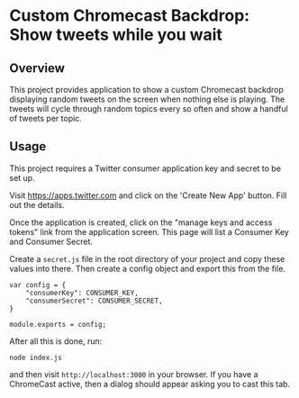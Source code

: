 # Custom Chromecast Backdrop: Show tweets while you wait

## Overview 

This project provides application to show a custom Chromecast backdrop
displaying random tweets on the screen when nothing else is playing. The tweets
will cycle through random topics every so often and show a handful of tweets
per topic.

## Usage

This project requires a Twitter consumer application key and secret to be
set up.

Visit https://apps.twitter.com and click on the 'Create New App' button. Fill
out the details.

Once the application is created, click on the "manage keys and access tokens"
link from the application screen. This page will list a Consumer Key and
Consumer Secret.

Create a `secret.js` file in the root directory of your project and copy these
values into there. Then create a config object and export this from the file.

```
var config = {
    "consumerKey": CONSUMER_KEY,
    "consumerSecret": CONSUMER_SECRET,
}

module.exports = config;
```

After all this is done, run:

```
node index.js
```

and then visit `http://localhost:3000` in your browser. If you have a ChromeCast
active, then a dialog should appear asking you to cast this tab.
